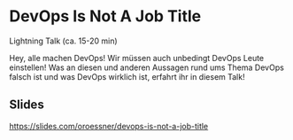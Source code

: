 # DevOps Is Not A Job Title

Lightning Talk (ca. 15-20 min)

Hey, alle machen DevOps! Wir müssen auch unbedingt DevOps Leute einstellen! Was an diesen und anderen Aussagen rund ums Thema DevOps falsch ist und was DevOps wirklich ist, erfahrt ihr in diesem Talk!

## Slides

<https://slides.com/oroessner/devops-is-not-a-job-title>

